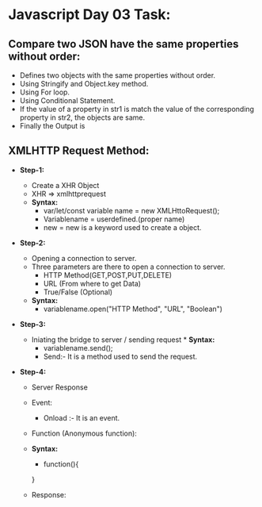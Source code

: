 # Javascript Day 03 Task:

## Compare two JSON have the same properties without order:
   * Defines two objects with the same properties without order.
   * Using Stringify and Object.key method.
   * Using For loop.
   * Using Conditional Statement.
   * If the value of a property in str1 is match the value of the corresponding property in str2, the objects are same.
   * Finally the Output is 


## XMLHTTP Request Method:

* **Step-1:**
     
     * Create a XHR Object
    * XHR => xmlhttprequest
    * **Syntax:**
        * var/let/const variable name = new XMLHttoRequest();
        * Variablename = userdefined.(proper name)
        * new = new is a keyword used to create a object.

* **Step-2:**
      
    * Opening a connection to server.
    * Three parameters are there to open a connection to server.
         * HTTP Method(GET,POST,PUT,DELETE)
         * URL (From where to get Data)
         * True/False (Optional)
    * **Syntax:**
         * variablename.open("HTTP Method", "URL", "Boolean")

* **Step-3:**
      
     
     * Iniating the bridge to server / sending request
      * **Syntax:**
         * variablename.send();
         * Send:- It is a method used to send the request.

 * **Step-4:** 

      * Server Response       
      * Event:
         * Onload :- It is an event.
      * Function (Anonymous function):
      * **Syntax:**
         * function(){

         }
      * Response:
               
